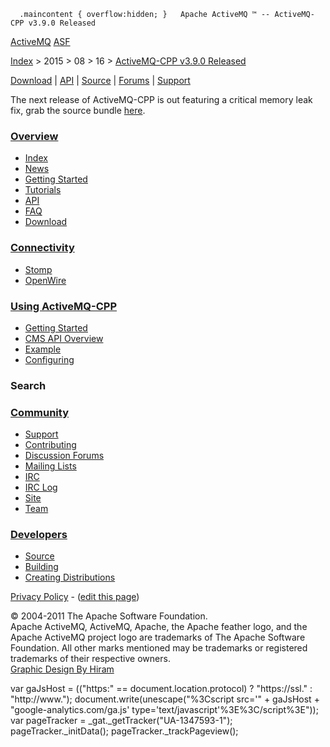       .maincontent { overflow:hidden; }   Apache ActiveMQ ™ -- ActiveMQ-CPP v3.9.0 Released 

[ActiveMQ](http://activemq.apache.org/) [ASF](http://www.apache.org)

[Index](../../../index.html) > 2015 > 08 > 16 > [ActiveMQ-CPP v3.9.0 Released](activemq-cpp-v390-released.html)

[Download](download.html) | [API](api.html) | [Source](source.html) | [Forums](http://activemq.apache.org/discussion-forums.html) | [Support](support.html)

The next release of ActiveMQ-CPP is out featuring a critical memory leak fix, grab the source bundle [here](http://activemq.apache.org/cms/activemq-cpp-390-release.html).

### [Overview](index.html)

*   [Index](index.html)
*   [News](news.html)
*   [Getting Started](getting-started.html)
*   [Tutorials](tutorials.html)
*   [API](api.html)
*   [FAQ](faq.html)
*   [Download](download.html)

### [Connectivity](connectivity.html)

*   [Stomp](stomp-support.html)
*   [OpenWire](openwire-support.html)

### [Using ActiveMQ-CPP](using-activemq-cpp.html)

*   [Getting Started](getting-started.html)
*   [CMS API Overview](cms-api-overview.html)
*   [Example](example.html)
*   [Configuring](configuring.html)

### Search

    
  

### [Community](community.html)

*   [Support](support.html)
*   [Contributing](http://activemq.apache.org/contributing.html)
*   [Discussion Forums](http://activemq.apache.org/discussion-forums.html)
*   [Mailing Lists](http://activemq.apache.org/mailing-lists.html)
*   [IRC](irc://irc.codehaus.org/activemq)
*   [IRC Log](http://servlet.uwyn.com/drone/log/hausbot/activemq)
*   [Site](site.html)
*   [Team](http://activemq.apache.org/team.html)

### [Developers](developers.html)

*   [Source](source.html)
*   [Building](building.html)
*   [Creating Distributions](creating-distributions.html)

[Privacy Policy](http://activemq.apache.org/privacy-policy.html) \- ([edit this page](https://cwiki.apache.org/confluence/pages/editpage.action?pageId=61312710))

© 2004-2011 The Apache Software Foundation.  
Apache ActiveMQ, ActiveMQ, Apache, the Apache feather logo, and the Apache ActiveMQ project logo are trademarks of The Apache Software Foundation. All other marks mentioned may be trademarks or registered trademarks of their respective owners.  
[Graphic Design By Hiram](http://hiramchirino.com)

var gaJsHost = (("https:" == document.location.protocol) ? "https://ssl." : "http://www."); document.write(unescape("%3Cscript src='" + gaJsHost + "google-analytics.com/ga.js' type='text/javascript'%3E%3C/script%3E")); var pageTracker = \_gat.\_getTracker("UA-1347593-1"); pageTracker.\_initData(); pageTracker.\_trackPageview();